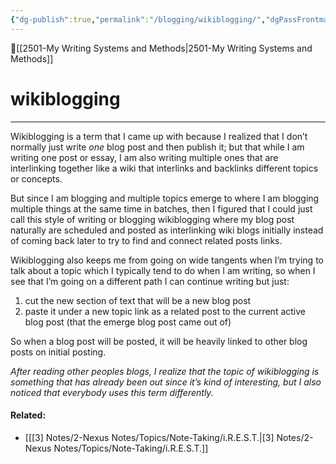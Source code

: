 ```yaml
---
{"dg-publish":true,"permalink":"/blogging/wikiblogging/","dgPassFrontmatter":true,"created":"2023-06-11T17:24:51.023-07:00","updated":"2023-07-02T01:26:12.099-07:00"}
---
```


🔺[[2501-My Writing Systems and Methods\|2501-My Writing Systems and Methods]]
# wikiblogging
***

Wikiblogging is a term that I came up with because I realized that I don’t normally just write *one* blog post and then publish it; but that while I am writing one post or essay, I am also writing multiple ones that are interlinking together like a wiki that interlinks and backlinks different topics or concepts.

But since I am blogging and multiple topics emerge to  where I am blogging multiple things at the same time in batches, then I figured that I could just call this style of writing or blogging wikiblogging where my blog post naturally are scheduled and posted as interlinking wiki blogs initially instead of coming back later to try to find and connect related posts links. 

Wikiblogging also keeps me from going on wide tangents when I’m trying to talk about a topic which I typically tend to do when I am writing, so when I see that I’m going on a different path I can continue writing but just:

1. cut the new section of text that will be a new blog post
2. paste it under a new topic link as a related post to the current active blog post (that the emerge blog post came out of)

So when a blog post will be posted, it will be heavily linked to other blog posts on initial posting.

*After reading other peoples blogs, I realize that the topic of wikiblogging is something that has already been out since it’s kind of interesting, but I also noticed that everybody uses this term differently.*

#### Related:
- [[[3] Notes/2-Nexus Notes/Topics/Note-Taking/i.R.E.S.T.\|[3] Notes/2-Nexus Notes/Topics/Note-Taking/i.R.E.S.T.]]